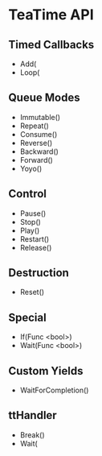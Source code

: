 # TeaTime API

## Timed Callbacks

- Add(
- Loop(

## Queue Modes

- Immutable()
- Repeat()
- Consume()
- Reverse()
- Backward()
- Forward()
- Yoyo()

## Control

- Pause()
- Stop()
- Play()
- Restart()
- Release()

## Destruction

- Reset()

## Special

- If(Func \<bool>)
- Wait(Func \<bool>)

## Custom Yields

- WaitForCompletion()

## ttHandler

- Break()
- Wait(
